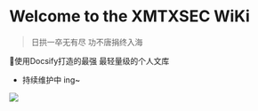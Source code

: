 # **Welcome to the XMTXSEC WiKi**

> 日拱一卒无有尽  功不唐捐终入海

 💪使用Docsify打造的最强 最轻量级的个人文库

- 持续维护中 ing~


![](https://cdn.jsdelivr.net/gh/xmtxsec/picture/img/202212301633042.jpg)